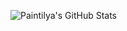 ![Paintilya's GitHub Stats](https://github-readme-stats.vercel.app/api?username=paintilya&show_icons=true&theme=dracula&count_private=true)
